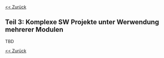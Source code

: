 [<< Zurück](../README.md)

## Teil 3: Komplexe SW Projekte unter Werwendung mehrerer Modulen

TBD

[<< Zurück](../README.md)